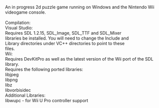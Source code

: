 An in progress 2d puzzle game running on Windows and the Nintendo Wii videogame console. <br>
<br>
Compilation:<br>
	Visual Studio:<br>
	Requires SDL 1.2.15, SDL_Image, SDL_TTF and SDL_Mixer<br> libraries be installed. You will need to change the Include and<br> Library directories under VC++ directories to point to these <br>files.<br>
	Wii:<br>
	Requires DevKitPro as well as the latest version of the Wii port of the SDL library.<br>
	Requires the following ported libraries:<br>
		libjpeg<br>
		libpng<br>
		libz<br>
		libvorbisidec<br>
	Additional Libraries:<br>
	libwupc - for Wii U Pro controller support<br>